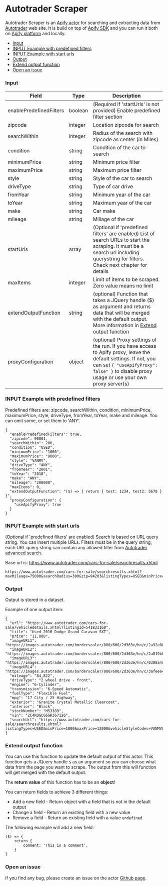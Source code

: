 # Autotrader Scraper

Autotrader Scraper is an [Apify actor](https://apify.com/actors) for searching and extracting data from [Autotrader](https://www.autotrader.com/) web site. It is build on top of [Apify SDK](https://sdk.apify.com/) and you can run it both on [Apify platform](https://my.apify.com) and locally.

- [Input](#input)
- [INPUT Example with predefined filters](#input-example-with-predefined-filters)
- [INPUT Example with start urls](#input-example-with-start-urls)
- [Output](#output)
- [Extend output function](#extend-output-function)
- [Open an issue](#open-an-issue)

### Input

| Field | Type | Description |
| ----- | ---- | ----------- |
| enablePredefinedFilters | boolean | (Required if 'startUrls' is not provided) Enable predefined filter section |
| zipcode | integer | Location zipcode for search |
| searchWithin | integer | Radius of the search with zipcode as center (in Miles) |
| condition | string | Condition of the car to search |
| minimumPrice | string | Minimum price filter |
| maximumPrice | string | Maximum price filter |
| style | string | Style of the car to search |
| driveType | string | Type of car drive |
| fromYear | string | Minimum year of the car |
| toYear | string | Maximum year of the car |
| make | string | Car make |
| mileage | string | Miliage of the car |
| startUrls | array | (Optional if 'predefined filters' are enabled) List of search URLs to start the scraping. It must be a search url including querystring for filters. Check next chapter for details |
| maxItems | integer | Limit of items to be scraped. Zero value means no limit |
| extendOutputFunction | string | (optional) Function that takes a JQuery handle ($) as argument and returns data that will be merged with the default output. More information in [Extend output function](#extend-output-function) |
| proxyConfiguration | object | (optional) Proxy settings of the run. If you have access to Apify proxy, leave the default settings. If not, you can set `{ "useApifyProxy": false" }` to disable proxy usage or use your own proxy server(s) |

### INPUT Example with predefined filters

Predefined filters are: zipcode, searchWithin, condition, minimumPrice, maximumPrice, style, driveType, fromYear, toYear, make and mileage.
You can omit some, or set them to 'ANY'.

```
{
  "enablePredefinedFilters": true,
  "zipcode": 90001,
  "searchWithin": 200,
  "condition": "USED",
  "minimumPrice": "1000",
  "maximumPrice": "8000",
  "style": "VANMV",
  "driveType": "ANY",
  "fromYear": "2001",
  "toYear": "2018",
  "make": "ANY",
  "mileage": "200000",
  "maxItems": 0,
  "extendOutputFunction": "($) => { return { test: 1234, test2: 5678 } }",
  "proxyConfiguration": {
    "useApifyProxy": true
  }
}
```

### INPUT Example with start urls

(Optional if 'predefined filters' are enabled) Search is based on URL query string. You can insert multiple URLs. Filters must be in the query string, each URL query string can contain any allowed filter from [Autotrader advanced search](https://www.autotrader.com/cars-for-sale/).

Base url is: https://www.autotrader.com/cars-for-sale/searchresults.xhtml

```
https://www.autotrader.com/cars-for-sale/searchresults.xhtml?maxMileage=75000&searchRadius=300&zip=94203&listingTypes=USED&minPrice=2000&maxPrice=12000&vehicleStyleCodes=CONVERT,SEDAN,SUVCROSS,WAGON&startYear=2005&endYear=2020&driveGroup=AWD4WD,FWD,RWD&engineCodes=5CLDR,6CLDR&transmissionCodes=AUT,MAN&fuelTypeGroup=GSL,DSL,HYB&doorCodes=4,5&extColorsSimple=BLACK,BLUE
```

### Output

Output is stored in a dataset.

Example of one output item:
```
{
  "url": "https://www.autotrader.com/cars-for-sale/vehicledetails.xhtml?listingId=541833160",
  "title": "Used 2016 Dodge Grand Caravan SXT",
  "price": "11,888",
  "imageURL1": "https://images.autotrader.com/borderscaler/800/600/2d363e/hn/c/2a92e88f62b64084be5433c07e5882bd.jpg",
  "imageURL2": "https://images.autotrader.com/borderscaler/800/600/2d363e/hn/c/2a819b87f9d34cf0b84747eaae59342f.jpg",
  "imageURL3": "https://images.autotrader.com/borderscaler/800/600/2d363e/hn/c/0308a4daf7c84e2a9b049e6c3eaad7aa.jpg",
  "imageURL4": "https://images.autotrader.com/borderscaler/800/600/2d363e/hn/c/3afee644864a4d41bfb0cb8835f9467b.jpg",
  "mileage": "84,822",
  "driveType": "2 wheel drive - front",
  "engine": "6-Cylinder",
  "transmission": "6-Speed Automatic",
  "fuelType": "Flexible Fuel",
  "mpg": "17 City / 25 Highway",
  "exterior": "Granite Crystal Metallic Clearcoat",
  "interior": "Black",
  "stockNumber": "M53389",
  "vin": "2C4RDGCG6GR367126",
  "searchUrl": "https://www.autotrader.com/cars-for-sale/searchresults.xhtml?listingTypes=USED&minPrice=1000&maxPrice=12000&vehicleStyleCodes=VANMV&startYear=1996&endYear=2021&maxMileage=200000&numRecords=100&firstRecord=0"
}
```

### Extend output function

You can use this function to update the default output of this actor. This function gets a JQuery handle `$` as an argument so you can choose what data from the page you want to scrape. The output from this will function will get merged with the default output.

The **return value** of this function has to be an **object**!

You can return fields to achieve 3 different things:
- Add a new field - Return object with a field that is not in the default output
- Change a field - Return an existing field with a new value
- Remove a field - Return an existing field with a value `undefined`

The following example will add a new field:
```
($) => {
    return {
        comment: 'This is a comment',
    }
}
```

### Open an issue
If you find any bug, please create an issue on the actor [Github page](https://github.com/emastra/actor-autotrader-scraper).

